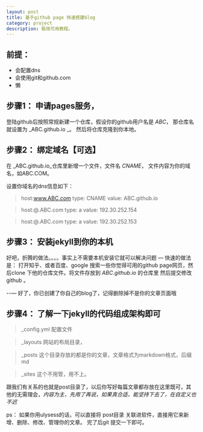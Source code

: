 ```yaml
---
layout: post
title: 基于github page 快速搭建blog
category: project
description: 极简可用教程。
---
```

## 前提：
- 会配置dns
- 会使用git和github.com
- 懒

## 步骤1：  申请pages服务，
登陆github后按照常规新建一个仓库，假设你的github用户名是 _ABC_， 那仓库名就设置为 _ABC.github.io _。  然后将仓库克隆到你本地。

## 步骤2：  绑定域名【可选】
在 _ABC.github.io_仓库里新增一个文件，文件名 _CNAME_， 文件内容为你的域名，如ABC.COM。  
  
设置你域名的dns信息如下：

> host:www.ABC.com   type: CNAME   value: ABC.github.io

> host:@.ABC.com     type: a       value: 192.30.252.154

> host:@.ABC.com     type: a       value: 192.30.252.153

## 步骤3： 安装jekyll到你的本机
好吧，折腾的做法。。。。事实上不需要本机安装它就可以解决问题
—
快速的做法是： 打开知乎、或者百度、google 搜索一些你觉得可用的github page网页，然后clone 下他的仓库文件。将文件存放到 _ABC.github.io_ 的仓库里
然后提交修改github 。 

--— 
好了，你已创建了你自己的blog了，记得删除掉不是你的文章页面哦

## 步骤4： 了解一下jekyll的代码组成架构即可

> _config.yml 配置文件

> _layouts 网站的布局目录，

> _posts  这个目录存放的都是你的文章，文章格式为markdown格式，后缀md

> _sites  这个不用管，用不上。

跟我们有关系的也就是post目录了，以后你写好每篇文章都存放在这里既可，其他的无需理会，_内容为主，先用了再说，如果真合适，能坚持下去了，在自定义也不迟_


ps： 如果你用ulysess的话，可以直接将 post目录 关联进软件，直接用它来新增、删除、修改、管理你的文章。 完了后git 提交一下即可。


